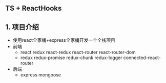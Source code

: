 ## TS + ReactHooks

## 1. 项目介绍
- 使用react全家桶+express全家桶开发一个全栈项目
- 前端
    - react redux react-redux react-router react-router-dom
    - redux redux-promise redux-chunk redux-logger connected-react-router
- 后端
    - express mongoose